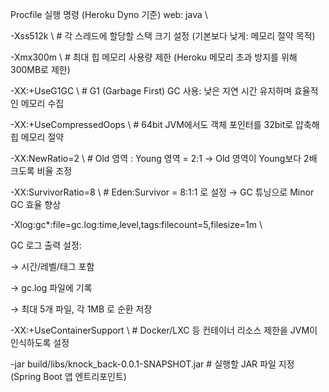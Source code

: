 Procfile 실행 명령 (Heroku Dyno 기준)
web: java \

-Xss512k \ # 각 스레드에 할당할 스택 크기 설정 (기본보다 낮게: 메모리 절약 목적)

-Xmx300m \ # 최대 힙 메모리 사용량 제한 (Heroku 메모리 초과 방지를 위해 300MB로 제한)

-XX:+UseG1GC \ # G1 (Garbage First) GC 사용: 낮은 지연 시간 유지하며 효율적인 메모리 수집

-XX:+UseCompressedOops \ # 64bit JVM에서도 객체 포인터를 32bit로 압축해 힙 메모리 절약

-XX:NewRatio=2 \ # Old 영역 : Young 영역 = 2:1 → Old 영역이 Young보다 2배 크도록 비율 조정

-XX:SurvivorRatio=8 \ # Eden:Survivor = 8:1:1 로 설정 → GC 튜닝으로 Minor GC 효율 향상

-Xlog:gc*:file=gc.log:time,level,tags:filecount=5,filesize=1m \

GC 로그 출력 설정:

→ 시간/레벨/태그 포함

→ gc.log 파일에 기록

→ 최대 5개 파일, 각 1MB 로 순환 저장

-XX:+UseContainerSupport \ # Docker/LXC 등 컨테이너 리소스 제한을 JVM이 인식하도록 설정

-jar build/libs/knock_back-0.0.1-SNAPSHOT.jar # 실행할 JAR 파일 지정 (Spring Boot 앱 엔트리포인트)